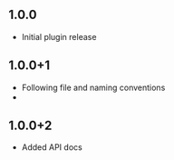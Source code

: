 ## 1.0.0

- Initial plugin release

## 1.0.0+1

- Following file and naming conventions
- 
## 1.0.0+2

- Added API docs